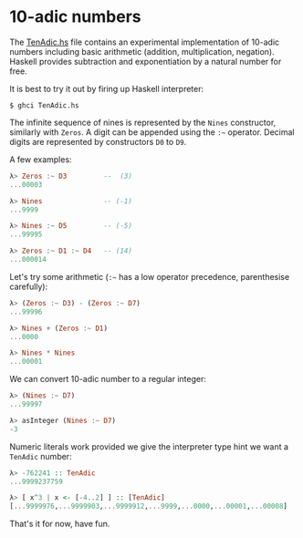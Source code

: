 10-adic numbers
===============

The [TenAdic.hs](TenAdic.hs) file contains an experimental implementation of 10-adic numbers
including basic arithmetic (addition, multiplication, negation). Haskell provides subtraction
and exponentiation by a natural number for free.

It is best to try it out by firing up Haskell interpreter:

```
$ ghci TenAdic.hs
```

The infinite sequence of nines is represented by the `Nines` constructor,
similarly with `Zeros`. A digit can be appended using the `:~` operator.
Decimal digits are represented by constructors `D0` to `D9`.

A few examples:

```Haskell
λ> Zeros :~ D3         --  (3)
...00003

λ> Nines               -- (-1)
...9999

λ> Nines :~ D5         -- (-5)
...99995

λ> Zeros :~ D1 :~ D4   -- (14)
...000014
```

Let's try some arithmetic (`:~` has a low operator precedence, parenthesise carefully):

```Haskell
λ> (Zeros :~ D3) - (Zeros :~ D7)
...99996

λ> Nines + (Zeros :~ D1)
...0000

λ> Nines * Nines
...00001
```

We can convert 10-adic number to a regular integer:

```Haskell
λ> (Nines :~ D7)
...99997

λ> asInteger (Nines :~ D7)
-3
```

Numeric literals work provided we give the interpreter type hint we want a `TenAdic` number:

```Haskell
λ> -762241 :: TenAdic
...9999237759

λ> [ x^3 | x <- [-4..2] ] :: [TenAdic]
[...9999976,...9999903,...9999912,...9999,...0000,...00001,...00008]
```

That's it for now, have fun.
